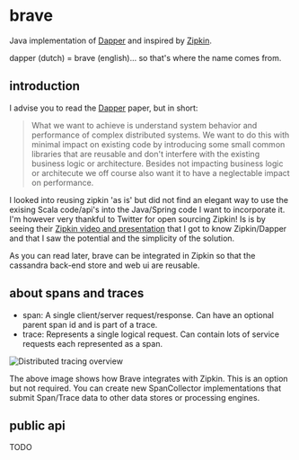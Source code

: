# brave #


Java implementation of [Dapper](http://research.google.com/pubs/pub36356.html) and inspired by [Zipkin](https://github.com/twitter/zipkin/).

dapper (dutch) = brave (english)... so that's where the name comes from.

## introduction ##

I advise you to read the [Dapper](http://research.google.com/pubs/pub36356.html) paper, but in
short:

> What we want to achieve is understand system behavior and performance of complex distributed systems.
> We want to do this with minimal impact on existing code by introducing some small common libraries that
> are reusable and don't interfere with the existing business logic or architecture. Besides not impacting
> business logic or architecute we off course also want it to have a neglectable impact on performance.

I looked into reusing zipkin 'as is' but did not find an elegant way to use the exising Scala code/api's 
into the Java/Spring code I want to incorporate it.  I'm however very thankful to Twitter for open sourcing
Zipkin! Is is by seeing their [Zipkin video and presentation](http://www.infoq.com/presentations/Zipkin) that
I got to know Zipkin/Dapper and that I saw the potential and the simplicity of the solution.

As you can read later, brave can be integrated in Zipkin so that the cassandra back-end store
and web ui are reusable.

## about spans and traces ##

*   span: A single client/server request/response. Can have an optional parent span id and is part of a trace.
*   trace: Represents a single logical request. Can contain lots of service requests each represented as a span.


![Distributed tracing overview](https://raw.github.com/wiki/kristofa/brave/distributed_tracing.png)

The above image shows how Brave integrates with Zipkin. This is an option but not required. You can
create new SpanCollector implementations that submit Span/Trace data to other data stores or processing
engines.

## public api ##

TODO


